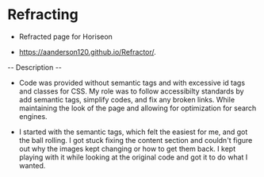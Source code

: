# Refracting

* Refracted page for Horiseon

* https://aanderson120.github.io/Refractor/.

-- Description --

* Code was provided without semantic tags and with excessive id tags and classes for CSS. My role was to follow accessibilty standards by add semantic tags, simplify codes, and fix any broken links. While maintaining the look of the page and allowing for optimization for search engines. 

* I started with the semantic tags, which felt the easiest for me, and got the ball rolling. I got stuck fixing the content section and couldn't figure out why the images kept changing or how to get them back. I kept playing with it while looking at the original code and got it to do what I wanted.


